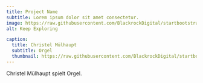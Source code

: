 ```yaml
---
title: Project Name
subtitle: Lorem ipsum dolor sit amet consectetur.
image: https://raw.githubusercontent.com/BlackrockDigital/startbootstrap-agency/master/src/assets/img/portfolio/02-full.jpg
alt: Keep Exploring

caption:
  title: Christel Mülhaupt
  subtitle: Orgel
  thumbnail: https://raw.githubusercontent.com/BlackrockDigital/startbootstrap-agency/master/src/assets/img/portfolio/02-thumbnail.jpg
---
```


Christel Mülhaupt spielt Orgel.

